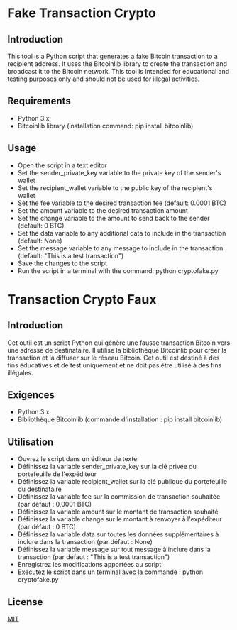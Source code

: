# Fake Transaction Crypto
## Introduction
This tool is a Python script that generates a fake Bitcoin transaction to a recipient address. It uses the Bitcoinlib library to create the transaction and broadcast it to the Bitcoin network. This tool is intended for educational and testing purposes only and should not be used for illegal activities.

## Requirements
- Python 3.x
- Bitcoinlib library (installation command: pip install bitcoinlib)

## Usage
- Open the script in a text editor
- Set the sender_private_key variable to the private key of the sender's wallet
- Set the recipient_wallet variable to the public key of the recipient's wallet
- Set the fee variable to the desired transaction fee (default: 0.0001 BTC)
- Set the amount variable to the desired transaction amount
- Set the change variable to the amount to send back to the sender (default: 0 BTC)
- Set the data variable to any additional data to include in the transaction (default: None)
- Set the message variable to any message to include in the transaction (default: "This is a test transaction")
- Save the changes to the script
- Run the script in a terminal with the command: python cryptofake.py
# Transaction Crypto Faux
## Introduction
Cet outil est un script Python qui génère une fausse transaction Bitcoin vers une adresse de destinataire. Il utilise la bibliothèque Bitcoinlib pour créer la transaction et la diffuser sur le réseau Bitcoin. Cet outil est destiné à des fins éducatives et de test uniquement et ne doit pas être utilisé à des fins illégales.

## Exigences
- Python 3.x
- Bibliothèque Bitcoinlib (commande d'installation : pip install bitcoinlib)

## Utilisation
- Ouvrez le script dans un éditeur de texte
- Définissez la variable sender_private_key sur la clé privée du portefeuille de l'expéditeur
- Définissez la variable recipient_wallet sur la clé publique du portefeuille du destinataire
- Définissez la variable fee sur la commission de transaction souhaitée (par défaut : 0,0001 BTC)
- Définissez la variable amount sur le montant de transaction souhaité
- Définissez la variable change sur le montant à renvoyer à l'expéditeur (par défaut : 0 BTC)
- Définissez la variable data sur toutes les données supplémentaires à inclure dans la transaction (par défaut : None)
- Définissez la variable message sur tout message à inclure dans la transaction (par défaut : "This is a test transaction")
- Enregistrez les modifications apportées au script
- Exécutez le script dans un terminal avec la commande : python cryptofake.py
## License

[MIT](https://choosealicense.com/licenses/mit/)

